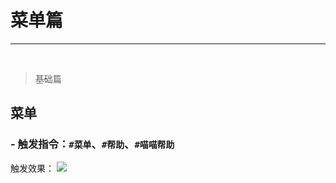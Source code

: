 # 菜单篇

----------
<br>

> 基础篇
## 菜单 ##
### - 触发指令：`#菜单`、`#帮助`、`#喵喵帮助` ###
触发效果：
![](image:src/.vuepress/public/assets/image/bot/menu.png)